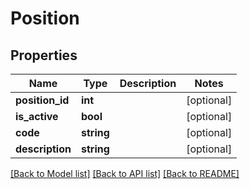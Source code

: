 # Position

## Properties
Name | Type | Description | Notes
------------ | ------------- | ------------- | -------------
**position_id** | **int** |  | [optional] 
**is_active** | **bool** |  | [optional] 
**code** | **string** |  | [optional] 
**description** | **string** |  | [optional] 

[[Back to Model list]](../../README.md#documentation-for-models) [[Back to API list]](../../README.md#documentation-for-api-endpoints) [[Back to README]](../../README.md)


